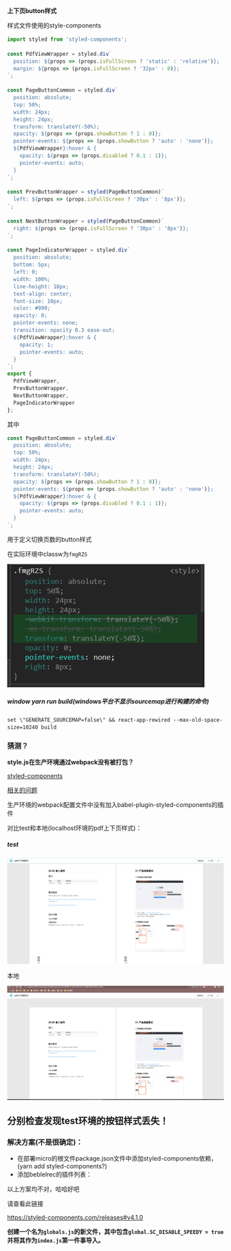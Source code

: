 **上下页button样式**

样式文件使用的style-components

```js
import styled from 'styled-components';

const PdfViewWrapper = styled.div`
  position: ${props => (props.isFullScreen ? 'static' : 'relative')};
  margin: ${props => (props.isFullScreen ? '32px' : 0)};
`;

const PageButtonCommon = styled.div`
  position: absolute;
  top: 50%;
  width: 24px;
  height: 24px;
  transform: translateY(-50%);
  opacity: ${props => (props.showButton ? 1 : 0)};
  pointer-events: ${props => (props.showButton ? 'auto' : 'none')};
  ${PdfViewWrapper}:hover & {
    opacity: ${props => (props.disabled ? 0.1 : 1)};
    pointer-events: auto;
  }
`;

const PrevButtonWrapper = styled(PageButtonCommon)`
  left: ${props => (props.isFullScreen ? '30px' : '8px')};
`;

const NextButtonWrapper = styled(PageButtonCommon)`
  right: ${props => (props.isFullScreen ? '30px' : '8px')};
`;

const PageIndicatorWrapper = styled.div`
  position: absolute;
  bottom: 5px;
  left: 0;
  width: 100%;
  line-height: 18px;
  text-align: center;
  font-size: 10px;
  color: #999;
  opacity: 0;
  pointer-events: none;
  transition: opacity 0.3 ease-out;
  ${PdfViewWrapper}:hover & {
    opacity: 1;
    pointer-events: auto;
  }
`;
export {
  PdfViewWrapper,
  PrevButtonWrapper,
  NextButtonWrapper,
  PageIndicatorWrapper
};
```

其中

```js
const PageButtonCommon = styled.div`
  position: absolute;
  top: 50%;
  width: 24px;
  height: 24px;
  transform: translateY(-50%);
  opacity: ${props => (props.showButton ? 1 : 0)};
  pointer-events: ${props => (props.showButton ? 'auto' : 'none')};
  ${PdfViewWrapper}:hover & {
    opacity: ${props => (props.disabled ? 0.1 : 1)};
    pointer-events: auto;
  }
`;
```

用于定义切换页数的button样式

在实际环境中classw为`fmgRZS`

![image-20210222180134236](pdf.assets/image-20210222180134236.png)

##### window yarn run build(windows平台不显示sourcemap进行构建的命令)

`set \"GENERATE_SOURCEMAP=false\" && react-app-rewired --max-old-space-size=10240 build     `

### 猜测？

**style.js在生产环境通过webpack没有被打包？**

[styled-components](https://github.com/styled-components/styled-components)

[相关的问题](https://stackoom.com/question/3cQH0/%E4%BB%8E%E7%94%9F%E4%BA%A7%E7%89%88%E6%9C%AC%E4%B8%AD%E5%89%A5%E7%A6%BB%E5%87%BA%E6%9D%A5%E7%9A%84React%E6%A0%B7%E5%BC%8F%E7%BB%84%E4%BB%B6)

生产环境的webpack配置文件中没有加入babel-plugin-styled-components的插件

对比test和本地(localhost环境的pdf上下页样式)：

##### test

![image-20210222175048532](pdf.assets/image-20210222175048532.png)

本地

![image-20210222175213405](pdf.assets/image-20210222175213405.png)

## 分别检查发现test环境的按钮样式丢失！

### 解决方案(不是很确定)：

- 在部署micro的根文件package.json文件中添加styled-components依赖，(yarn add styled-components?)
- 添加beblelrec的插件列表：

以上方案均不对，哈哈好吧



请查看此链接

https://styled-components.com/releases#v4.1.0

**创建一个名为`globals.js`的新文件，其中包含`global.SC_DISABLE_SPEEDY = true`并将其作为`index.js`第一件事导入。**

